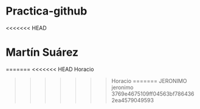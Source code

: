 # Practica-github
<<<<<<< HEAD

# Martín Suárez
=======
<<<<<<< HEAD
Horacio
>>>>>>> Horacio
=======
JERONIMO
>>>>>>> jeronimo
>>>>>>> 3769e4675109ff04563bf7864362ea4579049593
